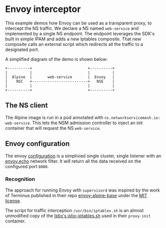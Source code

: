 # Envoy interceptor

This example demos how Envoy can be used as a transparent proxy, to intercept the NS traffic. We declare a NS named `web-service` and implemented by a single NS endpoint. The endpoint leverages the SDK's built in simple IPAM and adds a new Iptables composite. That new composite calls an external script which redirects all the traffic to a designated port.

A simplified diagram of the demo is shown below:

```
+----------+                         +----------+
|          |                         |          |
|  Alpine  |       web-service       |  Envoy   |
|    NSC   +------------------------->   NSE    |
|          |                         |          |
+----------+                         +----------+

```

## The NS client

The Alpine image is run in a pod annotated with `ns.networkservicemesh.io: web-service`. This lets the NSM admission controller to inject an init container that will request the NS `web-service`.

## Envoy configuration
The envoy [configuration](./envoy-nse/etc/envoy/envoy.yaml) is a simplivied single cluster, single listener with an [envoy.echo](https://www.envoyproxy.io/docs/envoy/latest/configuration/network_filters/echo_filter.html) network filter. It will return all the data received on the configured port `8080`.

### Recognition
The approach for running Envoy with `supervisord` was inspired by the work of Terminus published in their repo [envoy-alpine-base](https://github.com/GetTerminus/envoy-alpine-base) under the [MIT license](https://github.com/GetTerminus/envoy-alpine-base/blob/master/LICENSE).

The script for traffic interception `/usr/bin/iptables.sh` is an almost unmodified copy of the [Istio's istio-iptables.sh](https://raw.githubusercontent.com/istio/istio/master/tools/packaging/common/istio-iptables.sh) used in their `proxy-init` container.
